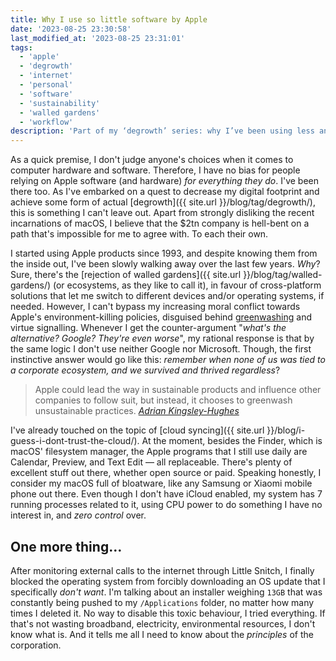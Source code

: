 ```yaml
---
title: Why I use so little software by Apple
date: '2023-08-25 23:30:58'
last_modified_at: '2023-08-25 23:31:01'
tags:
  - 'apple'
  - 'degrowth'
  - 'internet'
  - 'personal'
  - 'software'
  - 'sustainability'
  - 'walled gardens'
  - 'workflow'
description: 'Part of my ‘degrowth’ series: why I’ve been using less and less Apple products. Might sound like venting, though it’s not.'
---
```

As a quick premise, I don't judge anyone's choices when it comes to computer hardware and software. Therefore, I have no bias for people relying on Apple software (and hardware) _for everything they do_. I've been there too. As I've embarked on a quest to decrease my digital footprint and achieve some form of actual [degrowth]({{ site.url }}/blog/tag/degrowth/), this is something I can't leave out. Apart from strongly disliking the recent incarnations of macOS, I believe that the $2tn company is hell-bent on a path that's impossible for me to agree with. To each their own.

I started using Apple products since 1993, and despite knowing them from the inside out, I've been slowly walking away over the last few years. _Why_? Sure, there's the [rejection of walled gardens]({{ site.url }}/blog/tag/walled-gardens/) (or ecosystems, as they like to call it), in favour of cross-platform solutions that let me switch to different devices and/or operating systems, if needed. However, I can't bypass my increasing moral conflict towards Apple's environment-killing policies, disguised behind [greenwashing](https://www.makeuseof.com/apple-isnt-as-green-as-it-pretends-to-be/) and virtue signalling. Whenever I get the counter-argument "_what's the alternative? Google? They're even worse_", my rational response is that by the same logic I don't use neither Google nor Microsoft. Though, the first instinctive answer would go like this: _remember when none of us was tied to a corporate ecosystem, and we survived and thrived regardless_?

> Apple could lead the way in sustainable products and influence other companies to follow suit, but instead, it chooses to greenwash unsustainable practices.
> <cite>[Adrian Kingsley-Hughes](https://www.zdnet.com/article/apple-should-stop-using-the-environment-as-a-sales-tactic-and-start-caring-for-the-planet/)</cite>

I've already touched on the topic of [cloud syncing]({{ site.url }}/blog/i-guess-i-dont-trust-the-cloud/). At the moment, besides the Finder, which is macOS' filesystem manager, the Apple programs that I still use daily are Calendar, Preview, and Text Edit — all replaceable. There's plenty of excellent stuff out there, whether open source or paid. Speaking honestly, I consider my macOS full of bloatware, like any Samsung or Xiaomi mobile phone out there. Even though I don't have iCloud enabled, my system has 7 running processes related to it, using CPU power to do something I have no interest in, and _zero control_ over.

## One more thing&hellip;

After monitoring external calls to the internet through Little Snitch, I finally blocked the operating system from forcibly downloading an OS update that I specifically _don't want_. I'm talking about an installer weighing `13GB` that was constantly being pushed to my `/Applications` folder, no matter how many times I deleted it. No way to disable this toxic behaviour, I tried everything. If that's not wasting broadband, electricity, environmental resources, I don't know what is. And it tells me all I need to know about the _principles_ of the corporation.